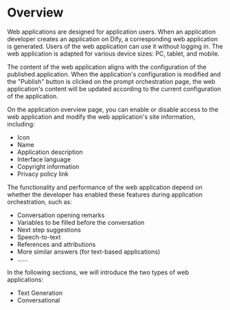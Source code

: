 # Overview

Web applications are designed for application users. When an application developer creates an application on Dify, a corresponding web application is generated. Users of the web application can use it without logging in. The web application is adapted for various device sizes: PC, tablet, and mobile.

The content of the web application aligns with the configuration of the published application. When the application's configuration is modified and the "Publish" button is clicked on the prompt orchestration page, the web application's content will be updated according to the current configuration of the application.

On the application overview page, you can enable or disable access to the web application and modify the web application's site information, including:

* Icon
* Name
* Application description
* Interface language
* Copyright information
* Privacy policy link

The functionality and performance of the web application depend on whether the developer has enabled these features during application orchestration, such as:

* Conversation opening remarks
* Variables to be filled before the conversation
* Next step suggestions
* Speech-to-text
* References and attributions
* More similar answers (for text-based applications)
* ......

In the following sections, we will introduce the two types of web applications:

* Text Generation
* Conversational